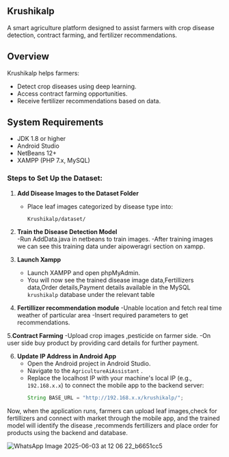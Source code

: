 ## Krushikalp
A smart agriculture platform designed to assist farmers with crop disease detection, contract farming, and fertilizer recommendations.
## Overview
Krushikalp helps farmers:
- Detect crop diseases using deep learning.
- Access contract farming opportunities.
- Receive fertilizer recommendations based on data.

## System Requirements
- JDK 1.8 or higher
- Android Studio 
- NetBeans 12+
- XAMPP (PHP 7.x, MySQL)
  
###  Steps to Set Up the Dataset:

1. **Add Disease Images to the Dataset Folder**  
   - Place leaf images categorized by disease type into:
     ```
     Krushikalp/dataset/
     ```

2. **Train the Disease Detection Model**  
   -Run AddData.java in netbeans to train images.
   -After training images we can see this training data under aipoweragri section on xampp.
   

3. **Launch Xampp**  
   - Launch XAMPP and open phpMyAdmin.
   - You will now see the trained disease image data,Fertillizers data,Order details,Payment details available in the MySQL `krushikalp` database under the relevant table

4. **Fertillizer recommendation module**
   -Unable location and fetch real time weather of particular area
   -Insert required parameters to get recommendations.

5.**Contract Farming**
   -Upload crop images ,pesticide on farmer side.
   -On user side buy product by providing card details for further payment.


6. **Update IP Address in Android App**  
   - Open the Android project in Android Studio.
   - Navigate to the `AgricultureAiAssistant` .
   - Replace the localhost IP with your machine's local IP (e.g., `192.168.x.x`) to connect the mobile app to the backend server:
     ```java
     String BASE_URL = "http://192.168.x.x/krushikalp/";
     ```

Now, when the application runs, farmers can upload leaf images,check for fertillizers and connect with market through the mobile app, and the trained model will identify the disease ,recommends fertillizers and place order for products using the backend and database.

![WhatsApp Image 2025-06-03 at 12 06 22_b6651cc5](https://github.com/user-attachments/assets/3e57e877-5638-43a3-ab39-84bb48f01a3d)

